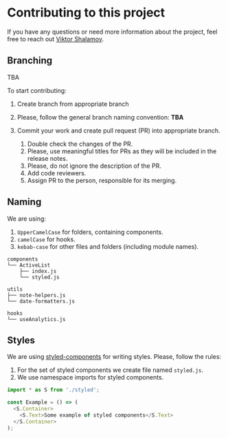 # Contributing to this project

If you have any questions or need more information about the project,
feel free to reach out [Viktor Shalamov](https://bitbucket.effective-soft.com/users/viktor.shalamov).

## Branching

TBA

To start contributing:

1. Create branch from appropriate branch
2. Please, follow the general branch naming convention: **TBA**
3. Commit your work and create pull request (PR) into appropriate branch.

   1. Double check the changes of the PR.
   2. Please, use meaningful titles for PRs as they will be included in the release notes.
   3. Please, do not ignore the description of the PR.
   4. Add code reviewers.
   5. Assign PR to the person, responsible for its merging.

## Naming

We are using:

1. `UpperCamelCase` for folders, containing components.
2. `camelCase` for hooks.
3. `kebab-case` for other files and folders (including module names).

```plaintext
components
└── ActiveList
    ├── index.js
    └── styled.js

utils
├── note-helpers.js
└── date-formatters.js

hooks
└── useAnalytics.js
```

## Styles

We are using [styled-components](https://styled-components.com) for writing styles.
Please, follow the rules:

1. For the set of styled components we create file named `styled.js`.
2. We use namespace imports for styled components.

```javascript
import * as S from './styled';

const Example = () => (
  <S.Container>
    <S.Text>Some example of styled components</S.Text>
  </S.Container>
);
```
